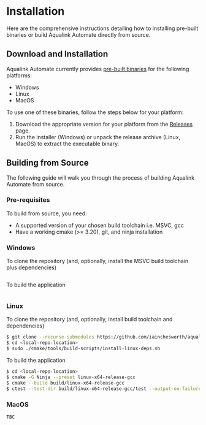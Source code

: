 # Installation

Here are the comprehensive instructions detailing how to installing pre-built binaries or build Aqualink Automate directly from source.

## Download and Installation

Aqualink Automate currently provides [pre-built binaries](https://github.com/iainchesworth/aqualink-automate/releases) for the following platforms:

- Windows
- Linux
- MacOS

To use one of these binaries, follow the steps below for your platform:

1. Download the appropriate version for your platform from the [Releases](https://github.com/iainchesworth/aqualink-automate/releases) page.
2. Run the installer (Windows) or unpack the release archive (Linux, MacOS) to extract the executable binary.

## Building from Source

The following guide will walk you through the process of building Aqualink Automate from source.

### Pre-requisites

To build from source, you need:
- A supported version of your chosen build toolchain i.e. MSVC, gcc
- Have a working cmake (>= 3.20), git, and ninja installation

### Windows

To clone the repository (and, optionally, install the MSVC build toolchain plus dependencies)

```powershell

```

To build the application

```powershell

```

### Linux

To clone the repository (and, optionally, install build toolchain and dependencies)

```bash
$ git clone --recurse-submodules https://github.com/iainchesworth/aqualink-automate.git <local-repo-location>
$ cd <local-repo-location>
$ sudo ./cmake/tools/build-scripts/install-linux-deps.sh
```

To build the application

```bash
$ cd <local-repo-location>
$ cmake -G Ninja --preset linux-x64-release-gcc
$ cmake --build build/linux-x64-release-gcc
$ ctest --test-dir build/linux-x64-release-gcc/test --output-on-failure
```


### MacOS

```
TBC
```
